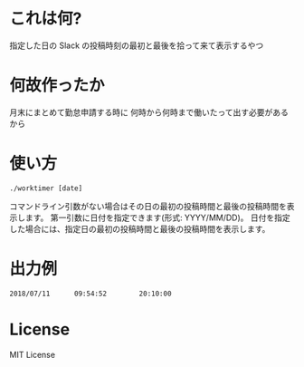 # これは何?

指定した日の Slack の投稿時刻の最初と最後を拾って来て表示するやつ

# 何故作ったか

月末にまとめて勤怠申請する時に
何時から何時まで働いたって出す必要があるから

# 使い方

`./worktimer [date]`

コマンドライン引数がない場合はその日の最初の投稿時間と最後の投稿時間を表示します。
第一引数に日付を指定できます(形式: YYYY/MM/DD)。
日付を指定した場合には、指定日の最初の投稿時間と最後の投稿時間を表示します。

# 出力例

```
2018/07/11      09:54:52        20:10:00
```

# License

MIT License
